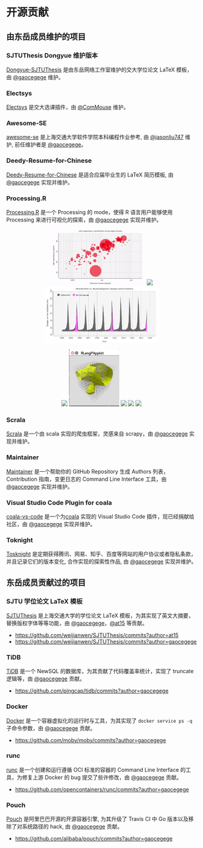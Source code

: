 # 开源贡献

[@gaocegege]: https://github.com/gaocegege
[@ComMouse]: https://github.com/ComMouse
[@at15]: https://github.com/at15
[@jasonliu747]: https://github.com/jasonliu747

## 由东岳成员维护的项目

### SJTUThesis Dongyue 维护版本

[Dongyue-SJTUThesis](https://github.com/dyweb/SJTUThesis) 是由东岳网络工作室维护的交大学位论文 LaTeX 模板，由 [@gaocegege][] 维护。

### Electsys

[Electsys](https://github.com/laohyx/electsys) 是交大选课插件，由 [@ComMouse][] 维护。

### Awesome-SE

[awesome-se](https://github.com/SJTU-SE/awesome-se) 是上海交通大学软件学院本科编程作业参考, 由 [@jasonliu747][] 维护, 前任维护者是 [@gaocegege][]。

### Deedy-Resume-for-Chinese

[Deedy-Resume-for-Chinese](https://github.com/gaocegege/Deedy-Resume-for-Chinese) 是适合应届毕业生的 LaTeX 简历模板, 由 [@gaocegege][] 实现并维护。

### Processing.R

[Processing.R](https://github.com/gaocegege/Processing.R) 是一个 Processing 的 mode，使得 R 语言用户能够使用 Processing 来进行可视化的探索，由 [@gaocegege][] 实现并维护。

<p align="center">
<img src="https://github.com/gaocegege/Processing.R/raw/master/raw-docs/img/life.gif" height=150></img>
<img src="https://github.com/gaocegege/Processing.R/raw/master/raw-docs/img/plot.png" height=150></img>
<img src="https://github.com/gaocegege/Processing.R/raw/master/raw-docs/img/history.png" height=150></img>
</p>

<p align="center">
<img src="https://github.com/gaocegege/Processing.R/raw/master/raw-docs/img/noise.gif" height=150></img>
<img src="https://github.com/gaocegege/Processing.R/raw/master/raw-docs/img/demo-geo.gif" height=150></img>
<img src="https://github.com/gaocegege/Processing.R/raw/master/raw-docs/img/math.gif" height=150></img>
<img src="https://github.com/gaocegege/Processing.R/raw/master/raw-docs/img/demo.gif" height=150></img>
<img src="https://github.com/gaocegege/Processing.R/raw/master/raw-docs/img/people.gif" height=150></img>
</p>

### Scrala

[Scrala](https://github.com/gaocegege/scrala) 是一个由 scala 实现的爬虫框架，灵感来自 scrapy，由 [@gaocegege][] 实现并维护。

### Maintainer

[Maintainer](https://github.com/gaocegege/maintainer) 是一个帮助你的 GitHub Repository 生成 Authors 列表，Contribution 指南，变更日志的 Command Line Interface 工具，由 [@gaocegege][] 实现并维护。

### Visual Studio Code Plugin for coala

[coala-vs-code](https://github.com/coala/coala-vs-code) 是一个为[coala](https://coala.io) 实现的 Visual Studio Code 插件，现已经捐献给社区，由 [@gaocegege][] 实现并维护。

### Toknight

[Tosknight](https://github.com/siglt/tosknight) 是定期获得腾讯、网易、知乎、百度等网站的用户协议或者隐私条款，并且记录它们的版本变化, 合作实现的探索性作品, 由 [@gaocegege][] 实现并维护。

## 东岳成员贡献过的项目

### SJTU 学位论文 LaTeX 模板

[SJTUThesis](https://github.com/weijianwen/SJTUThesis) 是上海交通大学的学位论文 LaTeX 模板，为其实现了英文大摘要，替换版权字体等等功能，由 [@gaocegege][]，[@at15][] 等贡献。

- https://github.com/weijianwen/SJTUThesis/commits?author=at15
- https://github.com/weijianwen/SJTUThesis/commits?author=gaocegege

### TiDB

[TiDB](https://github.com/pingcap/tidb) 是一个 NewSQL 的数据库，为其贡献了代码覆盖率统计，实现了 truncate 逻辑等，由 [@gaocegege][] 贡献。

- https://github.com/pingcap/tidb/commits?author=gaocegege

### Docker

[Docker](https://github.com/moby/moby) 是一个容器虚拟化的运行时与工具，为其实现了 `docker service ps -q` 子命令参数，由 [@gaocegege][] 贡献。

- https://github.com/moby/moby/commits?author=gaocegege

### runc

[runc](https://github.com/opencontainers/runc) 是一个创建和运行遵循 OCI 标准的容器的 Command Line Interface 的工具，为修复上游 Docker 的 bug 提交了些许修改，由 [@gaocegege][] 贡献。

- https://github.com/opencontainers/runc/commits?author=gaocegege

### Pouch

[Pouch](https://github.com/alibaba/pouch) 是阿里巴巴开源的开源容器引擎, 为其升级了 Travis CI 中 Go 版本以及移除了对系统路径的 hack, 由 [@gaocegege][] 贡献。

- https://github.com/alibaba/pouch/commits?author=gaocegege
